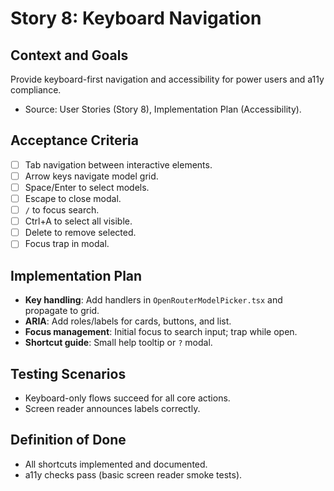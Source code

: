 # Story 8: Keyboard Navigation

## Context and Goals
Provide keyboard-first navigation and accessibility for power users and a11y compliance.

- Source: User Stories (Story 8), Implementation Plan (Accessibility).

## Acceptance Criteria
- [ ] Tab navigation between interactive elements.
- [ ] Arrow keys navigate model grid.
- [ ] Space/Enter to select models.
- [ ] Escape to close modal.
- [ ] `/` to focus search.
- [ ] Ctrl+A to select all visible.
- [ ] Delete to remove selected.
- [ ] Focus trap in modal.

## Implementation Plan
- __Key handling__: Add handlers in `OpenRouterModelPicker.tsx` and propagate to grid.
- __ARIA__: Add roles/labels for cards, buttons, and list.
- __Focus management__: Initial focus to search input; trap while open.
- __Shortcut guide__: Small help tooltip or `?` modal.

## Testing Scenarios
- Keyboard-only flows succeed for all core actions.
- Screen reader announces labels correctly.

## Definition of Done
- All shortcuts implemented and documented.
- a11y checks pass (basic screen reader smoke tests).
